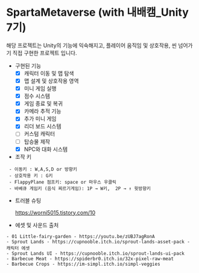 # SpartaMetaverse (with 내배캠_Unity 7기)

<aside>

해당 프로젝트는 Unity의 기능에 익숙해지고, 플레이어 움직임 및 상호작용, 씬 넘어가기 직접 구현한 프로젝트 입니다.

</aside>

- 구현된 기능
    - [x]  캐릭터 이동 및 맵 탐색
    - [x]  맵 설계 및 상호작용 영역
    - [x]  미니 게임 실행
    - [x]  점수 시스템
    - [x]  게임 종료 및 복귀
    - [x]  카메라 추적 기능
    - [x]  추가 미니 게임
    - [x]  리더 보드 시스템
    - [ ]  커스텀 캐릭터
    - [ ]  탑승물 제작
    - [x]  NPC와 대화 시스템
- 조작 키


```
 - 이동키 : W,A,S,D or 방향키
 - 상호작용 키 : G키
 - FlappyPlane 점프키: space or 마우스 우클릭
 - 바베큐 게임키 (음식 찌르기게임): 1P → W키,  2P → ↑ 윗방향키
```

- 트러블 슈팅
    
    https://worni5015.tistory.com/10
    

- 에셋 및 사운드 출처


```
- 01 Little-fairy-garden - https://youtu.be/zUBJ7agRonA
- Sprout Lands - https://cupnooble.itch.io/sprout-lands-asset-pack - 캐릭터 에셋
- Sprout Lands UI - https://cupnooble.itch.io/sprout-lands-ui-pack
- Barbecue Meat - https://spiderbr0.itch.io/32x-pixel-raw-meat
- Barbecue Crops - https://im-simpl.itch.io/simpl-veggies
```
